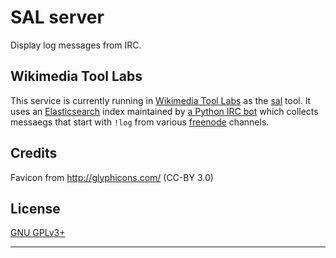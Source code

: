 SAL server
==========

Display log messages from IRC.

Wikimedia Tool Labs
-------------------

This service is currently running in [Wikimedia Tool Labs][] as the [sal][]
tool. It uses an [Elasticsearch][] index maintained by [a Python IRC bot][]
which collects messaegs that start with `!log` from various [freenode][]
channels.


Credits
-------
Favicon from http://glyphicons.com/ (CC-BY 3.0)


License
-------
[GNU GPLv3+](//www.gnu.org/copyleft/gpl.html "GNU GPLv3+")


---
[Wikimedia Tool Labs]: https://wikitech.wikimedia.org/wiki/Portal:Tool_Labs
[Elasticsearch]: https://www.elastic.co/products/elasticsearch
[sal]: https://tools.wmflabs.org/sal
[a Python IRC bot]: https://github.com/bd808/tools-stashbot
[freenode]: https://freenode.net/
